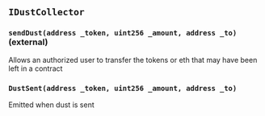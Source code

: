 ## `IDustCollector`






### `sendDust(address _token, uint256 _amount, address _to)` (external)

Allows an authorized user to transfer the tokens or eth that may have been left in a contract





### `DustSent(address _token, uint256 _amount, address _to)`

Emitted when dust is sent






